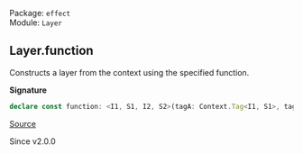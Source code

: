 Package: `effect`<br />
Module: `Layer`<br />

## Layer.function

Constructs a layer from the context using the specified function.

**Signature**

```ts
declare const function: <I1, S1, I2, S2>(tagA: Context.Tag<I1, S1>, tagB: Context.Tag<I2, S2>, f: (a: Types.NoInfer<S1>) => Types.NoInfer<S2>) => Layer<I2, never, I1>
```

[Source](https://github.com/Effect-TS/effect/tree/main/packages/effect/src/Layer.ts#L462)

Since v2.0.0